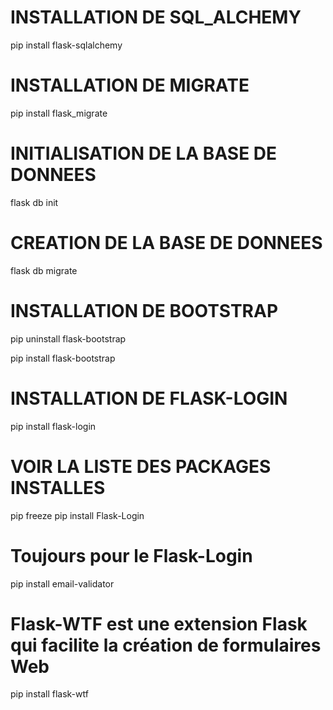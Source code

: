 # INSTALLATION DE SQL_ALCHEMY
pip install flask-sqlalchemy

# INSTALLATION DE MIGRATE
 
pip install flask_migrate

# INITIALISATION DE LA BASE DE DONNEES
flask db init

# CREATION DE LA BASE DE DONNEES
flask db migrate

# INSTALLATION DE BOOTSTRAP
pip uninstall flask-bootstrap

pip install flask-bootstrap

# INSTALLATION DE FLASK-LOGIN
pip install flask-login

# VOIR LA LISTE DES PACKAGES INSTALLES
pip freeze
pip install Flask-Login

# Toujours pour le Flask-Login

pip install email-validator


# Flask-WTF est une extension Flask qui facilite la création de formulaires Web

pip install flask-wtf
